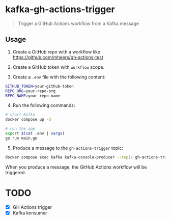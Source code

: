 # kafka-gh-actions-trigger

> Trigger a GitHub Actions workflow from a Kafka message

## Usage

1. Create a GitHub repo with a workflow like https://github.com/mheers/gh-actions-test

2. Create a GitHub token with `workflow` scope.

3. Create a `.env` file with the following content:

```bash
GITHUB_TOKEN=your-github-token
REPO_ORG=your-repo-org
REPO_NAME=your-repo-name
```

4. Run the following commands:

```bash
# start Kafka
docker compose up -d

# run the app
export $(cat .env | xargs)
go run main.go
```

5. Produce a message to the `gh-actions-trigger` topic:

```bash
docker compose exec kafka kafka-console-producer --topic gh-actions-trigger --bootstrap-server localhost:29092
```

When you produce a message, the GitHub Actions workflow will be triggered.

# TODO
- [x] GH Actions trigger
- [x] Kafka konsumer
